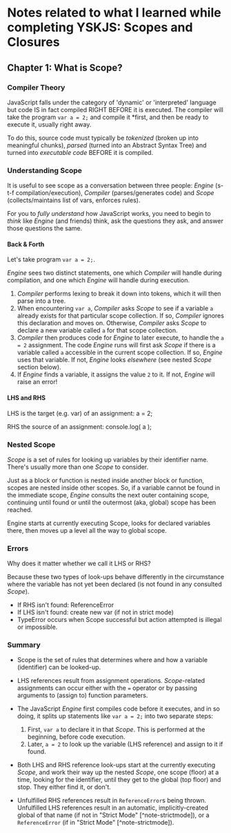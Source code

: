 # Notes related to what I learned while completing YSKJS: Scopes and Closures

## Chapter 1: What is Scope?

### Compiler Theory

JavaScript falls under the category of 'dynamic' or 'interpreted' language but code IS in fact compiled RIGHT BEFORE it is executed. The compiler will take the program `var a = 2;` and compile it *first, and then be ready to execute it, usually right away.

To do this, source code must typically be *tokenized* (broken up into meaningful chunks), *parsed* (turned into an Abstract Syntax Tree) and turned into *executable code* BEFORE it is compiled.

### Understanding Scope

It is useful to see scope as a conversation between three people: *Engine* (s-t-f compilation/execution), *Compiler* (parses/generates code) and *Scope* (collects/maintains list of vars, enforces rules).

For you to *fully understand* how JavaScript works, you need to begin to *think* like *Engine* (and friends) think, ask the questions they ask, and answer those questions the same.

#### Back & Forth

Let's take program `var a = 2;`.

*Engine* sees two distinct statements, one which *Compiler* will handle during compilation, and one which *Engine* will handle during execution.

1. *Compiler* performs lexing to break it down into tokens, which it will then parse into a tree.
2. When encountering `var a`, *Compiler* asks *Scope* to see if a variable `a` already exists for that particular scope collection. If so, *Compiler* ignores this declaration and moves on. Otherwise, *Compiler* asks *Scope* to declare a new variable called `a` for that scope collection.
3. *Compiler* then produces code for *Engine* to later execute, to handle the `a = 2` assignment. The code *Engine* runs will first ask *Scope* if there is a variable called `a` accessible in the current scope collection. If so, *Engine* uses that variable. If not, *Engine* looks *elsewhere* (see nested *Scope* section below).
4. If *Engine* finds a variable, it assigns the value `2` to it. If not, *Engine* will raise an error!

#### LHS and RHS

LHS is the target (e.g. var) of an assignment: a = 2;

RHS the source of an assignment: console.log( a );

### Nested Scope

*Scope* is a set of rules for looking up variables by their identifier name. There's usually more than one *Scope* to consider.

Just as a block or function is nested inside another block or function, scopes are nested inside other scopes. So, if a variable cannot be found in the immediate scope, *Engine* consults the next outer containing scope, continuing until found or until the outermost (aka, global) scope has been reached.

Engine starts at currently executing Scope, looks for declared variables there, then moves up a level all the way to global scope.

### Errors

Why does it matter whether we call it LHS or RHS?

Because these two types of look-ups behave differently in the circumstance where the variable has not yet been declared (is not found in any consulted *Scope*).

* If RHS isn't found: ReferenceError
* If LHS isn't found: create new var (if not in strict mode)
* TypeError occurs when Scope successful but action attempted is illegal or impossible.

### Summary

* Scope is the set of rules that determines where and how a variable (identifier) can be looked-up.
* LHS references result from assignment operations. *Scope*-related assignments can occur either with the `=` operator or by passing arguments to (assign to) function parameters.
* The JavaScript *Engine* first compiles code before it executes, and in so doing, it splits up statements like `var a = 2;` into two separate steps:

    1. First, `var a` to declare it in that *Scope*. This is performed at the beginning, before code execution.
    2. Later, `a = 2` to look up the variable (LHS reference) and assign to it if found.

* Both LHS and RHS reference look-ups start at the currently executing *Scope*, and work their way up the nested *Scope*, one scope (floor) at a time, looking for the identifier, until they get to the global (top floor) and stop. They either find it, or don't.
* Unfulfilled RHS references result in `ReferenceError`s being thrown. Unfulfilled LHS references result in an automatic, implicitly-created global of that name (if not in "Strict Mode" [^note-strictmode]), or a `ReferenceError` (if in "Strict Mode" [^note-strictmode]).